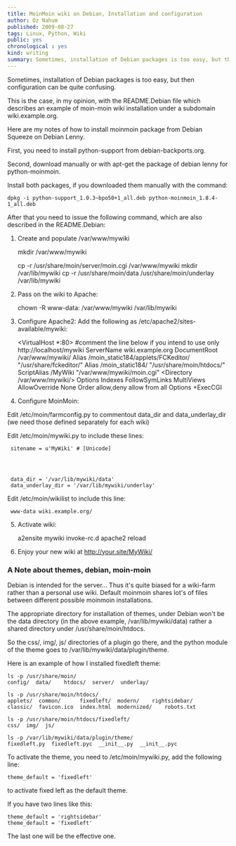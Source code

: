 ```yaml
---
title: MoinMoin wiki on Debian, Installation and configuration
author: Oz Nahum
published: 2009-08-27
tags: Linux, Python, Wiki
public: yes
chronological : yes
kind: writing 
summary: Sometimes, installation of Debian packages is too easy, but then configuration can be quite confusing.
---
```



Sometimes, installation of Debian packages is too easy, but then configuration can be quite confusing.

This is the case, in my opinion, with the README.Debian file which describes an example of moin-moin wiki installation under a subdomain wiki.example.org.

Here are my notes of how to install moinmoin package from Debian Squeeze on Debian Lenny.

First, you need to install python-support from debian-backports.org.

Second, download manually or with apt-get the package of debian lenny for python-moinmoin.

Install both packages, if you downloaded them manually with the command:

    
    dpkg -i python-support_1.0.3~bpo50+1_all.deb python-moinmoin_1.8.4-1_all.deb


After that you need to issue the following command, which are also described in the README.Debian:

1) Create and populate /var/www/mywiki

    
    mkdir /var/www/mywiki



    
    cp -r /usr/share/moin/server/moin.cgi /var/www/mywiki
    mkdir /var/lib/mywiki
    cp -r /usr/share/moin/data /usr/share/moin/underlay /var/lib/mywiki


2) Pass on the wiki to Apache:

    
     chown -R www-data: /var/www/mywiki /var/lib/mywiki


3) Configure Apache2:
Add the following as /etc/apache2/sites-available/mywiki:

    
    <VirtualHost *:80>
     #comment the line below if you intend to use only http://localhost/mywiki
     ServerName wiki.example.org
     DocumentRoot /var/www/mywiki/
     Alias /moin_static184/applets/FCKeditor/ "/usr/share/fckeditor/"
     Alias /moin_static184/ "/usr/share/moin/htdocs/"
     ScriptAlias /MyWiki "/var/www/mywiki/moin.cgi"
    </VirtualHost>
    <Directory /var/www/mywiki/>
     Options Indexes FollowSymLinks MultiViews
     AllowOverride None
     Order allow,deny
     allow from all
     Options +ExecCGI
    </Directory>


4) Configure MoinMoin:

Edit /etc/moin/farmconfig.py to commentout data_dir and
data_underlay_dir (we need those defined separately for each wiki)

Edit /etc/moin/mywiki.py to include these lines:

    
     sitename = u'MyWiki' # [Unicode]



    
     data_dir = '/var/lib/mywiki/data'
     data_underlay_dir = '/var/lib/mywiki/underlay'


Edit /etc/moin/wikilist to include this line:

    
     www-data wiki.example.org/


5) Activate wiki:

    
    a2ensite mywiki
    invoke-rc.d apache2 reload


6) Enjoy your new wiki at http://your.site/MyWiki/


### A Note about themes, debian, moin-moin


Debian is intended for the server... Thus it's quite biased for a wiki-farm rather than a personal use wiki. Default moinmoin shares lot's of files between different possible moinmoin installations.

The appropriate directory for installation of themes, under Debian won't be the data directory (in the above example, /var/lib/mywiki/data)  rather a shared directory under /usr/share/moin/htdocs.

So the css/, img/, js/ directories of a plugin go there, and the python module of the theme goes to /var/lib/mywiki/data/plugin/theme.

Here is an example of how I installed fixedleft theme:

    
    ls -p /usr/share/moin/
    config/  data/    htdocs/  server/  underlay/
    
    ls -p /usr/share/moin/htdocs/
    applets/  common/      fixedleft/  modern/    rightsidebar/
    classic/  favicon.ico  index.html  modernized/    robots.txt
    
    ls -p /usr/share/moin/htdocs/fixedleft/
    css/  img/  js/
    
    ls -p /var/lib/mywiki/data/plugin/theme/
    fixedleft.py  fixedleft.pyc  __init__.py  __init__.pyc


To activate the theme, you need to /etc/moin/mywiki.py, add the following line:

    
    theme_default = 'fixedleft'


to activate fixed left as the default theme.

If you have two lines like this:

    
    theme_default = 'rightsidebar'
    theme_default = 'fixedleft'


The last one will be the effective one.
